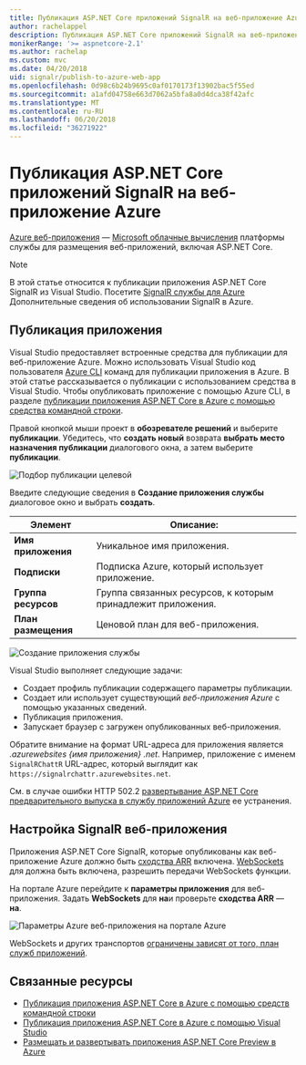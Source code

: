```yaml
---
title: Публикация ASP.NET Core приложений SignalR на веб-приложение Azure
author: rachelappel
description: Публикация ASP.NET Core приложений SignalR на веб-приложение Azure
monikerRange: '>= aspnetcore-2.1'
ms.author: rachelap
ms.custom: mvc
ms.date: 04/20/2018
uid: signalr/publish-to-azure-web-app
ms.openlocfilehash: 0d98c6b24b9695c0af0170173f13902bac5f55ed
ms.sourcegitcommit: a1afd04758e663d7062a5bfa8a0d4dca38f42afc
ms.translationtype: MT
ms.contentlocale: ru-RU
ms.lasthandoff: 06/20/2018
ms.locfileid: "36271922"
---
```

# <a name="publish-an-aspnet-core-signalr-app-to-an-azure-web-app"></a>Публикация ASP.NET Core приложений SignalR на веб-приложение Azure

[Azure веб-приложения](/azure/app-service/app-service-web-overview) — [Microsoft облачные вычисления](https://azure.microsoft.com/) платформы службы для размещения веб-приложений, включая ASP.NET Core.

> [!NOTE]
> В этой статье относится к публикации приложения ASP.NET Core SignalR из Visual Studio. Посетите [SignalR службы для Azure](https://azure.microsoft.com/en-gb/services/signalr-service?) Дополнительные сведения об использовании SignalR в Azure.

## <a name="publish-the-app"></a>Публикация приложения

Visual Studio предоставляет встроенные средства для публикации для веб-приложение Azure. Можно использовать Visual Studio код пользователя [Azure CLI](/cli/azure) команд для публикации приложения в Azure. В этой статье рассказывается о публикации с использованием средства в Visual Studio. Чтобы опубликовать приложение с помощью Azure CLI, в разделе [публикации приложения ASP.NET Core в Azure с помощью средства командной строки](xref:tutorials/publish-to-azure-webapp-using-cli).

Правой кнопкой мыши проект в **обозревателе решений** и выберите **публикации**. Убедитесь, что **создать новый** возврата **выбрать место назначения публикации** диалогового окна, а затем выберите **публикации**.

![Подбор публикации целевой](publish-to-azure-web-app/_static/pick-publish-target-dialog.png)

Введите следующие сведения в **Создание приложения службы** диалоговое окно и выбрать **создать**.

| Элемент | Описание: |
| ---- | ----------- |
| **Имя приложения** | Уникальное имя приложения. |
| **Подписки** | Подписка Azure, который использует приложение. |
| **Группа ресурсов** | Группа связанных ресурсов, к которым принадлежит приложения.  |
| **План размещения** | Ценовой план для веб-приложения. |

![Создание приложения службы](publish-to-azure-web-app/_static/create-app-service-dialog.png)

Visual Studio выполняет следующие задачи:

* Создает профиль публикации содержащего параметры публикации.
* Создает или использует существующий *веб-приложения Azure* с помощью указанных сведений.
* Публикация приложения.
* Запускает браузер с загружен опубликованных веб-приложения.

Обратите внимание на формат URL-адреса для приложения является *.azurewebsites {имя приложения} .net*. Например, приложение с именем `SignalRChattR` URL-адрес, который выглядит как `https://signalrchattr.azurewebsites.net`.

См. в случае ошибки HTTP 502.2 [развертывание ASP.NET Core предварительного выпуска в службу приложений Azure](xref:host-and-deploy/azure-apps/index) ее устранения.

## <a name="configure-signalr-web-app"></a>Настройка SignalR веб-приложения

Приложения ASP.NET Core SignalR, которые опубликованы как веб-приложение Azure должно быть [сходства ARR](https://en.wikipedia.org/wiki/Application_Request_Routing) включена. [WebSockets](xref:fundamentals/websockets) для должна быть включена, разрешить передачи WebSockets функции.

На портале Azure перейдите к **параметры приложения** для веб-приложения. Задать **WebSockets** для **на**и проверьте **сходства ARR** — **на**.

![Параметры Azure веб-приложения на портале Azure](publish-to-azure-web-app/_static/azure-web-app-settings.png)

 WebSockets и других транспортов [ограничены зависят от того, план служб приложений](/azure/azure-subscription-service-limits#app-service-limits).

## <a name="related-resources"></a>Связанные ресурсы

* [Публикация приложения ASP.NET Core в Azure с помощью средств командной строки](xref:tutorials/publish-to-azure-webapp-using-cli?tabs=windows)
* [Публикация приложения ASP.NET Core в Azure с помощью Visual Studio](xref:tutorials/publish-to-azure-webapp-using-vs)
* [Размещать и развертывать приложения ASP.NET Core Preview в Azure](xref:host-and-deploy/azure-apps/index#deploy-aspnet-core-preview-release-to-azure-app-service)
